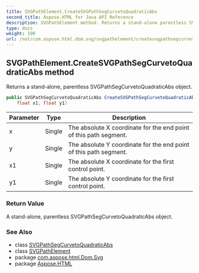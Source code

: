```yaml
---
title: SVGPathElement.CreateSVGPathSegCurvetoQuadraticAbs
second_title: Aspose.HTML for Java API Reference
description: SVGPathElement method. Returns a stand-alone parentless SVGPathSegCurvetoQuadraticAbs object
type: docs
weight: 100
url: /net/com.aspose.html.dom.svg/svgpathelement/createsvgpathsegcurvetoquadraticabs/
---
```

## SVGPathElement.CreateSVGPathSegCurvetoQuadraticAbs method

Returns a stand-alone, parentless SVGPathSegCurvetoQuadraticAbs object.

```java
public SVGPathSegCurvetoQuadraticAbs CreateSVGPathSegCurvetoQuadraticAbs(float x, float y, 
    float x1, float y1)
```

| Parameter | Type | Description |
| --- | --- | --- |
| x | Single | The absolute X coordinate for the end point of this path segment. |
| y | Single | The absolute Y coordinate for the end point of this path segment. |
| x1 | Single | The absolute X coordinate for the first control point. |
| y1 | Single | The absolute Y coordinate for the first control point. |

### Return Value

A stand-alone, parentless SVGPathSegCurvetoQuadraticAbs object.

### See Also

* class [SVGPathSegCurvetoQuadraticAbs](../../../com.aspose.html.dom.svg.paths/svgpathsegcurvetoquadraticabs/)
* class [SVGPathElement](../)
* package [com.aspose.html.Dom.Svg](../../svgpathelement/)
* package [Aspose.HTML](../../../)
